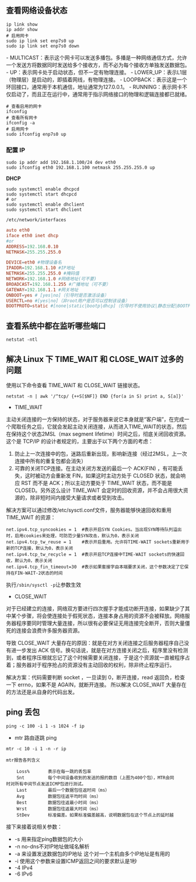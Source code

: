 ## 查看网络设备状态

```shell
ip link show
ip addr show
# 启用网卡
sudo ip link set enp7s0 up
sudo ip link set enp7s0 down
```

-‌ MULTICAST‌：表示这个网卡可以发送多播包。多播是一种网络通信方式，允许一个发送方将数据同时发送给多个接收方，而不必为每个接收方单独发送数据包‌。
‌-‌ UP‌：表示网卡处于启动状态，但不一定有物理连接‌。
-‌ ‌LOWER_UP‌：表示L1层（物理层）是启动的，即插着网线，有物理连接‌。
-‌ ‌LOOPBACK‌：表示这是一个环回接口，通常用于本机通信，地址通常为127.0.0.1‌。
-‌ ‌RUNNING‌：表示网卡不仅启动了，而且正在运行中，通常用于指示网络接口的物理和逻辑连接都已就绪‌。

```shell
# 查看启用的网卡
ifconfig
# 查看所有网卡
ifconfig -a
# 启用网卡
sudo ifconfig enp7s0 up
```

### 配置 IP

```shell
sudo ip addr add 192.168.1.100/24 dev eth0
sudo ifconfig eth0 192.168.1.100 netmask 255.255.255.0 up
```

**DHCP**
```shell
sudo systemctl enable dhcpcd
sudo systemctl start dhcpcd
# or
sudo systemctl enable dhclient
sudo systemctl start dhclient
```
`/etc/network/interfaces`
```conf
auto eth0
iface eth0 inet dhcp
#or
ADDRESS=192.168.0.10
NETMASK=255.255.255.0

DEVICE=eth0 #物理设备名
IPADDR=192.168.1.10 #IP地址
NETMASK=255.255.255.0 #掩码值
NETWORK=192.168.1.0 #网络地址(可不要)
BROADCAST=192.168.1.255 #广播地址（可不要）
GATEWAY=192.168.1.1 #网关地址
ONBOOT=yes # [yes|no]（引导时是否激活设备）
USERCTL=no #[yes|no]（非root用户是否可以控制该设备）
BOOTPROTO=static #[none|static|bootp|dhcp]（引导时不使用协议|静态分配|BOOTP协议|DHCP协议）
```

## 查看系统中都在监听哪些端口

```shell
netstat -ntl
```

## 解决 Linux 下 TIME_WAIT 和 CLOSE_WAIT 过多的问题

使用以下命令查看 TIME_WAIT 和 CLOSE_WAIT 链接状态。

```shell
netstat -n | awk '/^tcp/ {++S[$NF]} END {for(a in S) print a, S[a]}'
```

* TIME_WAIT

主动关闭连接的一方保持的状态，对于服务器来说它本身就是“客户端”，在完成一个爬取任务之后，它就会发起主动关闭连接，从而进入TIME_WAIT的状态，然后在保持这个状态2MSL（max segment lifetime）时间之后，彻底关闭回收资源。这个是 TCP/IP 的设计者规定的，主要出于以下两个方面的考虑：

1. 防止上一次连接中的包，迷路后重新出现，影响新连接（经过2MSL，上一次连接中所有的重复包都会消失）
2. 可靠的关闭TCP连接。在主动关闭方发送的最后一个 ACK(FIN) ，有可能丢失，这时被动方会重新发 FIN，如果这时主动方处于 CLOSED 状态，就会响应 RST 而不是 ACK；所以主动方要处于 TIME_WAIT 状态，而不能是 CLOSED。另外这么设计 TIME_WAIT 会定时的回收资源，并不会占用很大资源的，除非短时间内接受大量请求或者受到攻击。

解决方案可以通过修改/etc/sysctl.conf文件，服务器能够快速回收和重用 TIME_WAIT 的资源：

```text
net.ipv4.tcp_syncookies = 1  #表示开启SYN Cookies。当出现SYN等待队列溢出时，启用cookies来处理，可防范少量SYN攻击，默认为0，表示关闭         
net.ipv4.tcp_tw_reuse = 1    #表示开启重用。允许将TIME-WAIT sockets重新用于新的TCP连接，默认为0，表示关闭  
net.ipv4.tcp_tw_recycle = 1  #表示开启TCP连接中TIME-WAIT sockets的快速回收，默认为0，表示关闭    
net.ipv4.tcp_fin_timeout=30  #表示如果套接字由本端要求关闭，这个参数决定了它保持在FIN-WAIT-2状态的时间
```

执行`/sbin/sysctl -p`让参数生效

* CLOSE_WAIT

对于已经建立的连接，网络双方要进行四次握手才能成功断开连接，如果缺少了其中某个步骤，将会使连接处于假死状态，连接本身占用的资源不会被释放。网络服务器程序要同时管理大量连接，所以很有必要保证无用连接完全断开，否则大量僵死的连接会浪费许多服务器资源。

导致 CLOSE_WAIT 大量存在的原因：就是在对方关闭连接之后服务器程序自己没有进一步发出 ACK 信号。换句话说，就是在对方连接关闭之后，程序里没有检测到，或者程序压根就忘记了这个时候需要关闭连接，于是这个资源就一直被程序占着；服务器对于程序抢占的资源没有主动回收的权利，除非终止程序运行。

解决方案：代码需要判断 socket ，一旦读到 0，断开连接，read 返回负，检查一下 errno，如果不是 AGAIN，就断开连接。
所以解决 CLOSE_WAIT 大量存在的方法还是从自身的代码出发。

## ping 丢包

```shell
ping -c 100 -i 1 -s 1024 -f ip
```

* mtr 路由逐跳 ping

```shell
mtr -c 10 -i 1 -n -r ip
```

    mtr报告各列含义
```text
    Loss%       表示在每一跳的丢包率
    Snt         每个中间设备收到的发送的报的数目（上图为400个包），MTR会同            时对所有中间节点发送ICMP包进行测试。
    Last        最后一个数据包往返时间（ms）
    Avg         数据包往返平均时间（ms）
    Best        数据包往返最小时间（ms）
    Wrst        数据包往返最大时间（ms）
    StDev       标准偏差。如果标准偏差越高，说明数据包在这个节点上的延时越  
```

接下来接着说相关参数：

- -s 用来指定ping数据包的大小
- -n no-dns不对IP地址做域名解析
- -a 来设置发送数据包的IP地址 这个对一个主机由多个IP地址是有用的
- -i 使用这个参数来设置ICMP返回之间的要求默认是1秒
- -4 IPv4
- -6 IPv6
